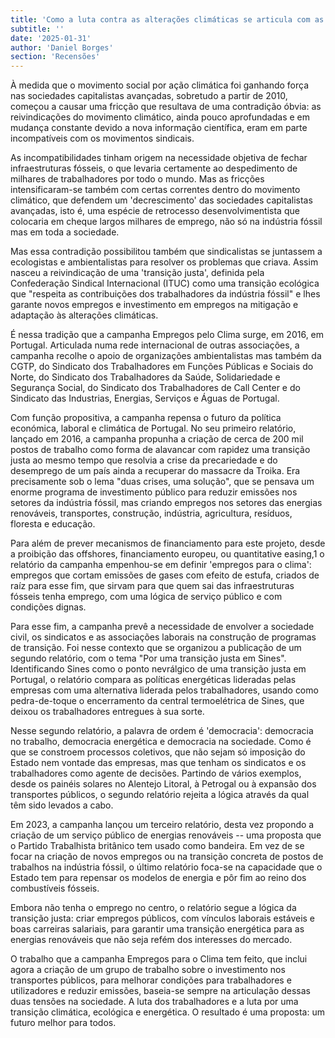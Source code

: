 ```yaml
---
title: 'Como a luta contra as alterações climáticas se articula com as lutas sindicais'
subtitle: ''
date: '2025-01-31'
author: 'Daniel Borges'
section: 'Recensões'
---
```


À medida que o movimento social por ação climática foi ganhando força
nas sociedades capitalistas avançadas, sobretudo a partir de 2010,
começou a causar uma fricção que resultava de uma contradição óbvia: as
reivindicações do movimento climático, ainda pouco aprofundadas e em
mudança constante devido a nova informação científica, eram em parte
incompatíveis com os movimentos sindicais.

As incompatibilidades tinham origem na necessidade objetiva de fechar
infraestruturas fósseis, o que levaria certamente ao despedimento de
milhares de trabalhadores por todo o mundo. Mas as fricções
intensificaram-se também com certas correntes dentro do movimento
climático, que defendem um \'decrescimento\' das sociedades capitalistas
avançadas, isto é, uma espécie de retrocesso desenvolvimentista que
colocaria em cheque largos milhares de emprego, não só na indústria
fóssil mas em toda a sociedade.

Mas essa contradição possibilitou também que sindicalistas se juntassem
a ecologistas e ambientalistas para resolver os problemas que criava.
Assim nasceu a reivindicação de uma \'transição justa\', definida pela
Confederação Sindical Internacional (ITUC) como uma transição ecológica
que "respeita as contribuições dos trabalhadores da indústria fóssil" e
lhes garante novos empregos e investimento em empregos na mitigação e
adaptação às alterações climáticas.

É nessa tradição que a campanha Empregos pelo Clima surge, em 2016, em
Portugal. Articulada numa rede internacional de outras associações, a
campanha recolhe o apoio de organizações ambientalistas mas também da
CGTP, do Sindicato dos Trabalhadores em Funções Públicas e Sociais do
Norte, do Sindicato dos Trabalhadores da Saúde, Solidariedade e
Segurança Social, do Sindicato dos Trabalhadores de Call Center e do
Sindicato das Industrias, Energias, Serviços e Águas de Portugal.

Com função propositiva, a campanha repensa o futuro da política
económica, laboral e climática de Portugal. No seu primeiro relatório,
lançado em 2016, a campanha propunha a criação de cerca de 200 mil
postos de trabalho como forma de alavancar com rapidez uma transição
justa ao mesmo tempo que resolvia a crise da precariedade e do
desemprego de um país ainda a recuperar do massacre da Troika. Era
precisamente sob o lema "duas crises, uma solução", que se pensava um
enorme programa de investimento público para reduzir emissões nos
setores da indústria fóssil, mas criando empregos nos setores das
energias renováveis, transportes, construção, indústria, agricultura,
resíduos, floresta e educação.

Para além de prever mecanismos de financiamento para este projeto, desde
a proibição das offshores, financiamento europeu, ou quantitative
easing,1 o relatório da campanha empenhou-se em definir \'empregos para
o clima\': empregos que cortam emissões de gases com efeito de estufa,
criados de raíz para esse fim, que sirvam para que quem sai das
infraestruturas fósseis tenha emprego, com uma lógica de serviço público
e com condições dignas.

Para esse fim, a campanha prevê a necessidade de envolver a sociedade
civil, os sindicatos e as associações laborais na construção de
programas de transição. Foi nesse contexto que se organizou a publicação
de um segundo relatório, com o tema "Por uma transição justa em Sines".
Identificando Sines como o ponto nevrálgico de uma transição justa em
Portugal, o relatório compara as políticas energéticas lideradas pelas
empresas com uma alternativa liderada pelos trabalhadores, usando como
pedra-de-toque o encerramento da central termoelétrica de Sines, que
deixou os trabalhadores entregues à sua sorte.

Nesse segundo relatório, a palavra de ordem é \'democracia\': democracia
no trabalho, democracia energética e democracia na sociedade. Como é que
se constroem processos coletivos, que não sejam só imposição do Estado
nem vontade das empresas, mas que tenham os sindicatos e os
trabalhadores como agente de decisões. Partindo de vários exemplos,
desde os painéis solares no Alentejo Litoral, à Petrogal ou à expansão
dos transportes públicos, o segundo relatório rejeita a lógica através
da qual têm sido levados a cabo.

Em 2023, a campanha lançou um terceiro relatório, desta vez propondo a
criação de um serviço público de energias renováveis -- uma proposta que
o Partido Trabalhista britânico tem usado como bandeira. Em vez de se
focar na criação de novos empregos ou na transição concreta de postos de
trabalhos na indústria fóssil, o último relatório foca-se na capacidade
que o Estado tem para repensar os modelos de energia e pôr fim ao reino
dos combustíveis fósseis.

Embora não tenha o emprego no centro, o relatório segue a lógica da
transição justa: criar empregos públicos, com vínculos laborais estáveis
e boas carreiras salariais, para garantir uma transição energética para
as energias renováveis que não seja refém dos interesses do mercado.

O trabalho que a campanha Empregos para o Clima tem feito, que inclui
agora a criação de um grupo de trabalho sobre o investimento nos
transportes públicos, para melhorar condições para trabalhadores e
utilizadores e reduzir emissões, baseia-se sempre na articulação dessas
duas tensões na sociedade. A luta dos trabalhadores e a luta por uma
transição climática, ecológica e energética. O resultado é uma proposta:
um futuro melhor para todos.
